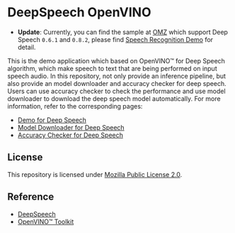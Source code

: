 # DeepSpeech OpenVINO

* **Update**: Currently, you can find the sample at [OMZ](https://github.com/openvinotoolkit/open_model_zoo) which support Deep Speech `0.6.1` and `0.8.2`, please find [Speech Recognition Demo](https://github.com/openvinotoolkit/open_model_zoo/blob/master/demos/python_demos/speech_recognition_demo/README.md) for detail. 

This is the demo application which based on OpenVINO™ for Deep Speech algorithm, which make speech to text that are being performed on input speech audio. In this repository, not only provide an inference pipeline, but also provide an model downloader and accuracy checker for deep speech. Users can use accuracy checker to check the performance and use model downloader to download the deep speech model automatically. For more information, refer to the corresponding pages:

* [Demo for Deep Speech](./demo/README.md)
* [Model Downloader for Deep Speech](./model_downloader/README.md)
* [Accuracy Checker for Deep Speech](./accuracy_checker/README.md)

## License
This repository is licensed under [Mozilla Public License 2.0](LICENSE).

## Reference
* [DeepSpeech](https://github.com/mozilla/DeepSpeech)
* [OpenVINO™ Toolkit](https://01.org/openvinotoolkit)

